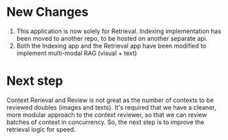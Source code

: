 # New Changes

1. This application is now solely for Retrieval. Indexing implementation has been moved to another repo, to be hosted on another separate api.
2. Both the Indexing app and the Retrieval app have been modified to implement multi-modal RAG (visual + text)

# Next step
Context Rerieval and Review is not great as the number of contexts to be reviewed doubles (images and texts). It's required that we have a cleaner, more modular approach to the context reviewer, so that we can review batches of context in concurrency. So, the next step is to improve the retrieval logic for speed. 
